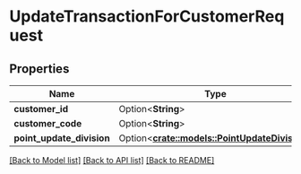 # UpdateTransactionForCustomerRequest

## Properties

Name | Type | Description | Notes
------------ | ------------- | ------------- | -------------
**customer_id** | Option<**String**> |  | [optional]
**customer_code** | Option<**String**> |  | [optional]
**point_update_division** | Option<[**crate::models::PointUpdateDivision**](pointUpdateDivision.md)> |  | [optional]

[[Back to Model list]](../README.md#documentation-for-models) [[Back to API list]](../README.md#documentation-for-api-endpoints) [[Back to README]](../README.md)


